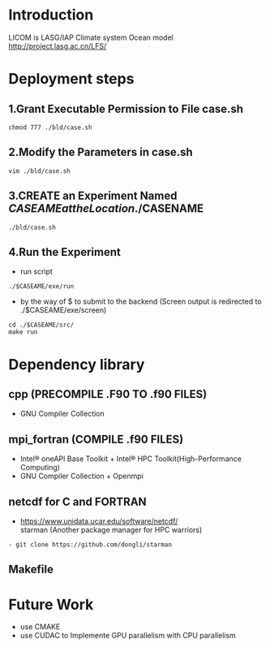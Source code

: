 Introduction
============
LICOM is LASG/IAP Climate system Ocean model
http://project.lasg.ac.cn/LFS/

Deployment steps
============
## 1.Grant Executable Permission to File case.sh 
```
chmod 777 ./bld/case.sh
```
## 2.Modify the Parameters in case.sh
```
vim ./bld/case.sh
```
## 3.CREATE an Experiment Named $CASEAME at the Location ./$CASENAME
```
./bld/case.sh
```
## 4.Run the Experiment
- run script
```
./$CASEAME/exe/run
```
- by the way of $ to submit to the backend (Screen output is redirected to ./$CASEAME/exe/screen)
```
cd ./$CASEAME/src/
make run 
```

Dependency library
============
## cpp (PRECOMPILE .F90 TO .f90 FILES)   
- GNU Compiler Collection
## mpi_fortran (COMPILE .f90 FILES)  
- Intel® oneAPI Base Toolkit + Intel® HPC Toolkit(High-Performance Computing)  
- GNU Compiler Collection + Openmpi
## netcdf for C and FORTRAN  
- https://www.unidata.ucar.edu/software/netcdf/    
starman (Another package manager for HPC warriors)
```
- git clone https://github.com/dongli/starman
```
## Makefile

Future Work
============
- use CMAKE 
- use CUDAC to Implemente GPU parallelism with CPU parallelism

